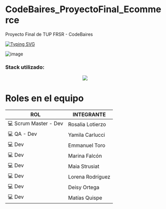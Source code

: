 
# CodeBaires_ProyectoFinal_Ecommerce
Proyecto Final de TUP FRSR - CodeBaires

[![Typing SVG](https://readme-typing-svg.herokuapp.com?font=Fira+Code&pause=1000&color=2A081B&width=435&lines=CodeBairesTechnoStore)](https://git.io/typing-svg)

![image](https://user-images.githubusercontent.com/77170481/235795845-49895c13-c373-49ed-8a60-b71fafe951cf.png)

<h3>Stack utilizado:</h3>

<p align="center">
  <a href="https://skillicons.dev">
    <img src="https://skillicons.dev/icons?i=js,html,css,nodejs,express,mongodb,vercel" />
  </a>
</p>

# Roles en el equipo

| ROL  | INTEGRANTE |
| ------------- | ------------- |
| :computer: Scrum Master - Dev  | Rosalia Lotierzo |
| :computer: QA - Dev  | Yamila Carlucci |
| :computer: Dev  | Emmanuel Toro |
| :computer: Dev  | Marina Falcón |
| :computer: Dev  | Maia Strusiat |
| :computer: Dev  | Lorena Rodríguez |
| :computer: Dev  | Deisy Ortega  |
| :computer: Dev  | Matías Quispe |

